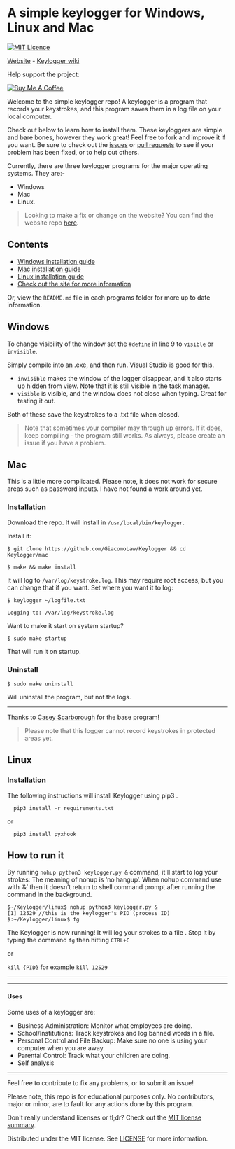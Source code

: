 # A simple keylogger for Windows, Linux and Mac
[![MIT Licence](https://badges.frapsoft.com/os/mit/mit.png?v=103)](https://opensource.org/licenses/mit-license.php)

[Website](https://simple-keylogger.github.io) - [Keylogger wiki](https://github.com/GiacomoLaw/Keylogger/wiki)

Help support the project:

<a href="https://www.buymeacoffee.com/giacomo" target="_blank"><img src="https://www.buymeacoffee.com/assets/img/custom_images/orange_img.png" alt="Buy Me A Coffee" style="height: auto !important;width: auto !important;" ></a>

Welcome to the simple keylogger repo! A keylogger is a program that records your keystrokes, and this program saves them in a log file on your local computer.

Check out below to learn how to install them. These keyloggers are simple and bare bones, however they work great! Feel free to fork and improve it if you want. Be sure to check out the [issues](https://github.com/GiacomoLaw/Keylogger/issues) or [pull requests](https://github.com/GiacomoLaw/Keylogger/pulls) to see if your problem has been fixed, or to help out others.

Currently, there are three keylogger programs for the major operating systems. They are:-
- Windows
- Mac
- Linux.

> Looking to make a fix or change on the website? You can find the website repo [here](https://github.com/simple-keylogger/simple-keylogger.github.io).

## Contents
- [Windows installation guide](https://github.com/GiacomoLaw/Keylogger/blob/master/windows/README.md)
- [Mac installation guide](https://github.com/GiacomoLaw/Keylogger/blob/master/mac/README.md)
- [Linux installation guide](https://github.com/GiacomoLaw/Keylogger/blob/master/linux/README.md)
- [Check out the site for more information](https://simple-keylogger.github.io/)

Or, view the `README.md` file in each programs folder for more up to date information.

## Windows
To change visibility of the window set the `#define` in line 9 to `visible` or `invisible`.

Simply compile into an .exe, and then run. Visual Studio is good for this.

- `invisible` makes the window of the logger disappear, and it also starts up hidden from view. Note that it is still visible in the task manager.
- `visible` is visible, and the window does not close when typing. Great for testing it out.

Both of these save the keystrokes to a .txt file when closed.

> Note that sometimes your compiler may through up errors. If it does, keep compiling - the program still works. As always, please create an issue if you have a problem.

## Mac
This is a little more complicated. Please note, it does not work for secure areas such as password inputs. I have not found a work around yet.

### Installation
Download the repo. It will install in `/usr/local/bin/keylogger`.

Install it:

`$ git clone https://github.com/GiacomoLaw/Keylogger && cd Keylogger/mac`

`$ make && make install`

It will log to `/var/log/keystroke.log`. This may require root access, but you can change that if you want. Set where you want it to log:

`$ keylogger ~/logfile.txt`

`Logging to: /var/log/keystroke.log`

Want to make it start on system startup?

`$ sudo make startup`

That will run it on startup.

### Uninstall
`$ sudo make uninstall`

Will uninstall the program, but not the logs.

---

Thanks to [Casey Scarborough](https://github.com/caseyscarborough/keylogger) for the base program!

> Please note that this logger cannot record keystrokes in protected areas yet.

## Linux

### Installation


The following instructions will install Keylogger using pip3 .

```
  pip3 install -r requirements.txt
```
or 
```
  pip3 install pyxhook
```

## How to run it

By running `nohup python3 keylogger.py &` command, it'll start to log your strokes:
The meaning of nohup is ‘no hangup‘.
When nohup command use with ‘&’ then it doesn’t return to shell command prompt after running the command in the background. 
```
$~/Keylogger/linux$ nohup python3 keylogger.py &
[1] 12529 //this is the keylogger's PID (process ID)
$:~/Keylogger/linux$ fg

```

The Keylogger is now running! It will log your strokes to a file .
Stop it by typing the command `fg` then hitting `CTRL+C`

or

`kill {PID}` for example `kill 12529`


---

---
#### Uses

Some uses of a keylogger are:

- Business Administration: Monitor what employees are doing.
- School/Institutions: Track keystrokes and log banned words in a file.
- Personal Control and File Backup: Make sure no one is using your computer when you are away.
- Parental Control: Track what your children are doing.
- Self analysis

---

Feel free to contribute to fix any problems, or to submit an issue!

Please note, this repo is for educational purposes only. No contributors, major or minor, are to fault for any actions done by this program.

Don't really understand licenses or tl;dr? Check out the [MIT license summary](https://tldrlegal.com/license/mit-license).

Distributed under the MIT license. See [LICENSE](https://github.com/GiacomoLaw/Keylogger/blob/master/LICENSE.txt) for more information.
